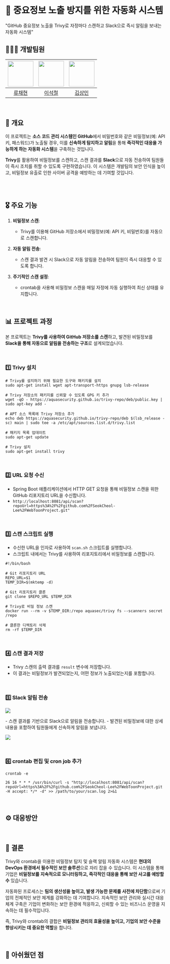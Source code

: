 # :space_invader: 중요정보 노출 방지를 위한 자동화 시스템
"GitHub 중요정보 노출을 Trivy로 자정마다 스캔하고 Slack으로 즉시 알림을 보내는 자동화 시스템"


## 👨‍👨‍👧 개발팀원

| <img src="https://avatars.githubusercontent.com/u/65991884?v=4" width="80"> | <img src="https://avatars.githubusercontent.com/u/90691610?v=4" width="80"> | <img src="https://avatars.githubusercontent.com/u/79312705?v=4" width="80"> |
|:---:|:---:|:---:|
| [류채현](https://github.com/RyuChaeHyun) | [이석철](https://github.com/SeokCheol-Lee) | [김상민](https://github.com/isshomin) |

<br>

## 📌 개요

이 프로젝트는 **소스 코드 관리 시스템인 GitHub**에서 비밀번호와 같은 비밀정보(예: API 키, 패스워드)가 노출될 경우, 이를 **신속하게 탐지하고 알림**을 통해 **즉각적인 대응을 가능하게 하는 자동화 시스템**을 구축하는 것입니다. <br>

**Trivy**를 활용하여 비밀정보를 스캔하고, 스캔 결과를 **Slack**으로 자동 전송하여 팀원들이 즉시 조치를 취할 수 있도록 구현하였습니다. 이 시스템은 개발팀의 보안 인식을 높이고, 비밀정보 유출로 인한 사이버 공격을 예방하는 데 기여할 것입니다.

<br>

<br>

## 🎖️ 주요 기능

1. **비밀정보 스캔**:
   - Trivy를 이용해 GitHub 저장소에서 비밀정보(예: API 키, 비밀번호)를 자동으로 스캔합니다.

2. **자동 알림 전송**:
   - 스캔 결과 발견 시 Slack으로 자동 알림을 전송하여 팀원이 즉시 대응할 수 있도록 합니다.

3. **주기적인 스캔 설정**:
   - crontab을 사용해 비밀정보 스캔을 매일 자정에 자동 실행하여 최신 상태를 유지합니다.
<br>


## 📊 프로젝트 과정
본 프로젝트는 **Trivy를 사용하여 GitHub 저장소를 스캔**하고, 발견된 비밀정보를 **Slack을 통해 자동으로 알림을 전송하는 구조**로 설계되었습니다. 

<br>

### 1️⃣ Trivy 설치

```
# Trivy를 설치하기 위해 필요한 도구와 패키지를 설치
sudo apt-get install wget apt-transport-https gnupg lsb-release

# Trivy 저장소의 패키지를 신뢰할 수 있도록 GPG 키 추가
wget -qO - https://aquasecurity.github.io/trivy-repo/deb/public.key | sudo apt-key add -

# APT 소스 목록에 Trivy 저장소 추가
echo deb https://aquasecurity.github.io/trivy-repo/deb $(lsb_release -sc) main | sudo tee -a /etc/apt/sources.list.d/trivy.list

# 패키지 목록 업데이트
sudo apt-get update

# Trivy 설치
sudo apt-get install trivy
```
<br>

### 2️⃣ URL 요청 수신
- Spring Boot 애플리케이션에서 HTTP GET 요청을 통해 비밀정보 스캔을 위한 GitHub 리포지토리 URL을 수신합니다.
- `http://localhost:8081/api/scan?repoUrl=https%3A%2F%2Fgithub.com%2FSeokCheol-Lee%2FWebToonProject.git"`


<br>

### 3️⃣ 스캔 스크립트 실행
- 수신한 URL을 인자로 사용하여 `scan.sh` 스크립트를 실행합니다.
- 스크립트 내에서는 Trivy를 사용하여 리포지토리에서 비밀정보를 스캔합니다.

```
#!/bin/bash

# Git 리포지토리 URL
REPO_URL=$1
TEMP_DIR=$(mktemp -d)

# Git 리포지토리 클론
git clone $REPO_URL $TEMP_DIR

# Trivy로 비밀 정보 스캔
docker run --rm -v $TEMP_DIR:/repo aquasec/trivy fs --scanners secret /repo

# 클론한 디렉토리 삭제
rm -rf $TEMP_DIR
```

<br>

### 4️⃣ 스캔 결과 저장
- Trivy 스캔의 출력 결과를 `result` 변수에 저장합니다.
- 이 결과는 비밀정보가 발견되었는지, 어떤 정보가 노출되었는지를 포함합니다.

<br>

### 5️⃣ Slack 알림 전송
<p align="left"><img src="https://github.com/user-attachments/assets/df30ea37-3231-4079-a239-583de0cd51dd"></p>
- 스캔 결과를 기반으로 Slack으로 알림을 전송합니다.
- 발견된 비밀정보에 대한 상세 내용을 포함하여 팀원들에게 신속하게 알림을 보냅니다.
<br>
<p align="left"><img src="https://github.com/user-attachments/assets/101ab839-4619-41ef-8f45-79969b010dc1"></p>
<br>

### 6️⃣ crontab 편집 및 cron job 추가

```
crontab -e

26 16 * * * /usr/bin/curl -s "http://localhost:8081/api/scan?repoUrl=https%3A%2F%2Fgithub.com%2FSeokCheol-Lee%2FWebToonProject.git -H accept: */* -d" >> /path/to/your/scan.log 2>&1
```

<br>


## ⚙️ 대응방안
<br>

## 🧐 결론

Trivy와 crontab을 이용한 비밀정보 탐지 및 슬랙 알림 자동화 시스템은 **현대의 DevOps 환경에서 필수적인 보안 솔루션**으로 자리 잡을 수 있습니다. 이 시스템을 통해 기업은 **비밀정보를 지속적으로 모니터링하고, 즉각적인 대응을 통해 보안 사고를 예방할 수** 있습니다.

자동화된 프로세스는 **팀의 생산성을 높이고, 발생 가능한 문제를 사전에 차단함**으로써 기업의 전체적인 보안 체계를 강화하는 데 기여합니다. 지속적인 보안 관리와 실시간 대응 체계 구축은 기업이 변화하는 보안 환경에 적응하고, 신뢰할 수 있는 비즈니스 운영을 지속하는 데 필수적입니다.

즉, Trivy와 crontab의 결합은 **비밀정보 관리의 효율성을 높이고, 기업의 보안 수준을 향상시키는 데 중요한 역할**을 합니다.

<br>

## 🤔 아쉬웠던 점


<br>
